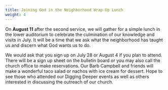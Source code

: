 ```yaml
---
title: Joining God in the Neighborhood Wrap-Up Lunch
weight: 4
---
```


On **August 11** after the second service, we will gather for a simple lunch in the lower auditorium to celebrate the culmination of our knowledge and visits in July. It will be a time that we ask what the neighborhood has taught us and discern what God wants us to do.  
   
We would ask that you sign up on July 28 or August 4 if you plan to attend. There will be a sign up sheet on the bulletin board or you may also call the church office to make reservations. Our Barb Campbell and friends will make a wonderful taco salad or nachos with ice cream for dessert. Hope to see those who attended our Digging Deeper events as well as others interested in discussing the outreach of our church.